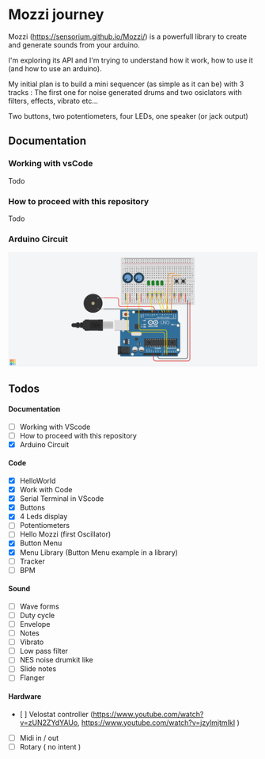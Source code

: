 # Mozzi journey

Mozzi (https://sensorium.github.io/Mozzi/) is a powerfull library to create and generate sounds from your arduino.

I'm exploring its API and I'm trying to understand how it work, how to use it (and how to use an arduino).

My initial plan is to build a mini sequencer (as simple as it can be) with 3 tracks : 
The first one for noise generated drums and two osiclators with filters, effects, vibrato etc...

Two buttons, two potentiometers, four LEDs, one speaker (or jack output) 

## Documentation
### Working with vsCode
Todo
### How to proceed with this repository
Todo
### Arduino Circuit

![Arduino Circuit](documentation/arduino_schema.png)

## Todos

#### Documentation

 - [ ] Working with VScode
 - [ ] How to proceed with this repository
 - [x] Arduino Circuit

#### Code

 - [x] HelloWorld
 - [x] Work with Code
 - [x] Serial Terminal in VScode
 - [x] Buttons
 - [x] 4 Leds display 
 - [ ] Potentiometers
 - [ ] Hello Mozzi (first Oscillator)
 - [x] Button Menu
 - [x] Menu Library (Button Menu example in a library)
 - [ ] Tracker
 - [ ] BPM

#### Sound

 - [ ] Wave forms
 - [ ] Duty cycle
 - [ ] Envelope
 - [ ] Notes
 - [ ] Vibrato
 - [ ] Low pass filter
 - [ ] NES noise drumkit like
 - [ ] Slide notes
 - [ ] Flanger

#### Hardware

 - [ ] Velostat controller (https://www.youtube.com/watch?v=zUN2ZYdYAUo, https://www.youtube.com/watch?v=jzylmjtmIkI )
 - [ ] Midi in / out
 - [ ] Rotary ( no intent )